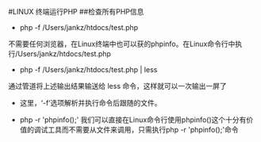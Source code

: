#LINUX 终端运行PHP
##检查所有PHP信息

* php -f /Users/jankz/htdocs/test.php

不需要任何浏览器，在Linux终端中也可以获的phpinfo。在Linux命令行中执行/Users/jankz/htdocs/test.php

* php -f /Users/jankz/htdocs/test.php | less

通过管道将上述输出结果输送给 less 命令，这样就可以一次输出一屏了


* 这里，‘-f‘选项解析并执行命令后跟随的文件。

* php -r 'phpinfo();'
 我们可以直接在Linux命令行使用phpinfo()这个十分有价值的调试工具而不需要从文件来调用，只需执行php -r 'phpinfo();'命令



